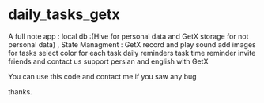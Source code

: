# daily_tasks_getx

A full note app :
local db :(Hive for personal data and GetX storage for not personal data) , 
State Managment : GetX
record and play sound
add images for tasks
select color for each task
daily reminders
task time reminder
invite friends and contact us 
support persian and english with GetX


You can use this code and contact me if you saw any bug

thanks.
